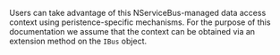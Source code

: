 Users can take advantage of this NServiceBus-managed data access context using peristence-specific mechanisms. For the purpose of this documentation we assume that the context can be obtained via an extension method on the `IBus` object.